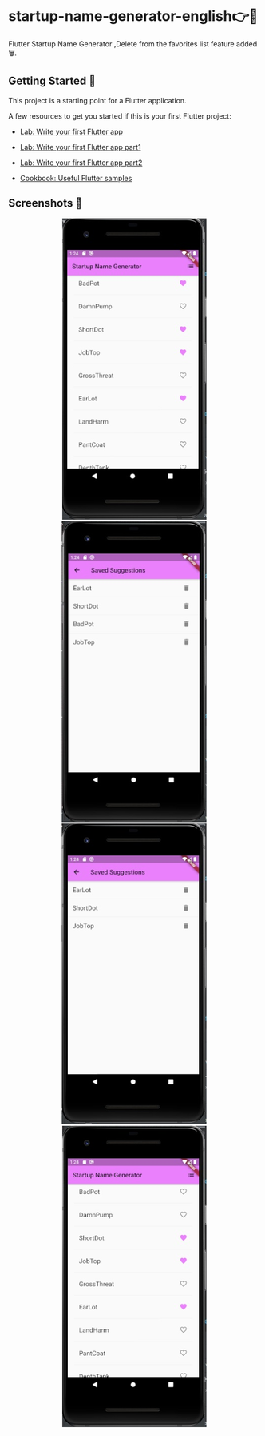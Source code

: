 # startup-name-generator-english ​👉​💭​

Flutter Startup Name Generator ,Delete from the favorites list feature added 🗑.

## Getting Started 🚀

This project is a starting point for a Flutter application.

A few resources to get you started if this is your first Flutter project:

- [Lab: Write your first Flutter app](https://flutter.dev/docs/get-started/codelab)
- [Lab: Write your first Flutter app part1](https://codelabs.developers.google.com/codelabs/first-flutter-app-pt1)
- [Lab: Write your first Flutter app part2](https://codelabs.developers.google.com/codelabs/first-flutter-app-pt2)

- [Cookbook: Useful Flutter samples](https://flutter.dev/docs/cookbook)

## Screenshots 🎉

<div align="center">
<img src="/screenshots/main-screen.jpg" alt="Main Screen" />
<img src="/screenshots/favorite-screen.jpg"  alt="Favorite Screen" />
<img src="/screenshots/favorite-screen-afterDelete.jpg"  alt="Favorite Screen" />
<img src="/screenshots/main-screen-afterDelete.jpg" alt="Main Screen" />

</div>
